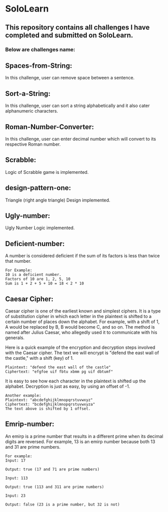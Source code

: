 # SoloLearn

## This repository contains all challenges I have completed and submitted on SoloLearn.

### Below are challenges name:

## Spaces-from-String:
In this challenge, user can remove space between a sentence.

## Sort-a-String:
In this challenge, user can sort a string alphabetically and it also cater alphanumeric characters.

## Roman-Number-Converter:
In this challenge, user can enter decimal number which will convert to its respective Roman number.

## Scrabble:
Logic of Scrabble game is implemented.

## design-pattern-one:
Triangle (right angle triangle) Design implemented.

## Ugly-number:
Ugly Number Logic implemented.

## Deficient-number:
A number is considered deficient if the sum of its factors is less than twice that number.

```
For Example:
10 is a deficient number.
Factors of 10 are 1, 2, 5, 10
Sum is 1 + 2 + 5 + 10 = 18 < 2 * 10
```

## Caesar Cipher:
Caesar cipher is one of the earliest known and simplest ciphers. It is a type of substitution cipher in which each letter in the plaintext is shifted to a certain number of places down the alphabet. For example, with a shift of 1, A would be replaced by B, B would become C, and so on. The method is named after Julius Caesar, who allegedly used it to communicate with his generals.

Here is a quick example of the encryption and decryption steps involved with the Caesar cipher. The text we will encrypt is "defend the east wall of the castle," with a shift (key) of 1.

```
Plaintext: "defend the east wall of the castle"
Ciphertext: "efgfoe uif fbtu xbmm pg uif dbtumf"
```

It is easy to see how each character in the plaintext is shifted up the alphabet. Decryption is just as easy, by using an offset of -1.

```
Another example:
Plaintext: "abcdefghijklmnopqrstuvwxyz"
Ciphertext: "bcdefghijklmnopqrstuvwxyza"
The text above is shifted by 1 offset.
```

## Emrip-number:
An emirp is a prime number that results in a different prime when its decimal digits are reversed. For example, 13 is an emirp number because both 13 and 31 are prime numbers.

```
For example:
Input: 17

Output: true (17 and 71 are prime numbers)

Input: 113

Output: true (113 and 311 are prime numbers)

Input: 23

Output: false (23 is a prime number, but 32 is not)
```